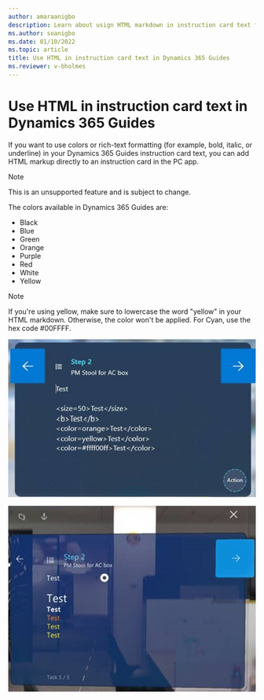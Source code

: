 ```yaml
---
author: amaraanigbo
description: Learn about usign HTML markdown in instruction card text for Dynamics 365 Guides
ms.author: soanigbo
ms.date: 01/10/2022
ms.topic: article
title: Use HTML in instruction card text in Dynamics 365 Guides
ms.reviewer: v-bholmes
---
```


# Use HTML in instruction card text in Dynamics 365 Guides

If you want to use colors or rich-text formatting (for example, bold, italic, or underline) in your Dynamics 365 Guides instruction card text, you can add HTML markup directly to an instruction card in the PC app. 

> [!NOTE]
> This is an unsupported feature and is subject to change.

The colors available in Dynamics 365 Guides are: 

- Black
- Blue
- Green
- Orange
- Purple
- Red
- White
- Yellow

> [!NOTE]
> If you're using yellow, make sure to lowercase the word "yellow" in your HTML markdown. Otherwise, the color won't be applied. For Cyan, use the hex code #00FFFF.

![Screenshot of PC app with HTML markdown in instruction card.](media/HTML-pc-app.jpg "Screenshot of PC app with HTML markdown in instruction card")

![Screenshot of HoloLens app with HTML results.](media/html-hololens-app.jpg "Screenshot of HoloLens app with HTML results")
